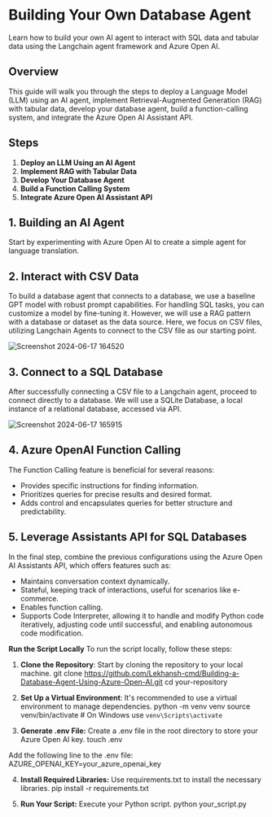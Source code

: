 # Building Your Own Database Agent

Learn how to build your own AI agent to interact with SQL data and tabular data using the Langchain agent framework and Azure Open AI.

## Overview

This guide will walk you through the steps to deploy a Language Model (LLM) using an AI agent, implement Retrieval-Augmented Generation (RAG) with tabular data, develop your database agent, build a function-calling system, and integrate the Azure Open AI Assistant API.

## Steps

1. **Deploy an LLM Using an AI Agent**
2. **Implement RAG with Tabular Data**
3. **Develop Your Database Agent**
4. **Build a Function Calling System**
5. **Integrate Azure Open AI Assistant API**

## 1. Building an AI Agent

Start by experimenting with Azure Open AI to create a simple agent for language translation.

## 2. Interact with CSV Data

To build a database agent that connects to a database, we use a baseline GPT model with robust prompt capabilities. For handling SQL tasks, you can customize a model by fine-tuning it. However, we will use a RAG pattern with a database or dataset as the data source. Here, we focus on CSV files, utilizing Langchain Agents to connect to the CSV file as our starting point.

![Screenshot 2024-06-17 164520](https://github.com/Lekhansh-cmd/Building-a-Database-Agent-Using-Azure-Open-AI/assets/78807364/30c3c44b-4868-4997-8698-827ac11caf0c)


## 3. Connect to a SQL Database

After successfully connecting a CSV file to a Langchain agent, proceed to connect directly to a database. We will use a SQLite Database, a local instance of a relational database, accessed via API.

![Screenshot 2024-06-17 165915](https://github.com/Lekhansh-cmd/Building-a-Database-Agent-Using-Azure-Open-AI/assets/78807364/1e282b62-6213-4901-89c1-4dd1d0622c2f)


## 4. Azure OpenAI Function Calling

The Function Calling feature is beneficial for several reasons:

- Provides specific instructions for finding information.
- Prioritizes queries for precise results and desired format.
- Adds control and encapsulates queries for better structure and predictability.

## 5. Leverage Assistants API for SQL Databases

In the final step, combine the previous configurations using the Azure Open AI Assistants API, which offers features such as:

- Maintains conversation context dynamically.
- Stateful, keeping track of interactions, useful for scenarios like e-commerce.
- Enables function calling.
- Supports Code Interpreter, allowing it to handle and modify Python code iteratively, adjusting code until successful, and enabling autonomous code modification.

**Run the Script Locally**
To run the script locally, follow these steps:

1. **Clone the Repository**: Start by cloning the repository to your local machine.
   git clone https://github.com/Lekhansh-cmd/Building-a-Database-Agent-Using-Azure-Open-AI.git
   cd your-repository

2. **Set Up a Virtual Environment**: It's recommended to use a virtual environment to manage dependencies.
   python -m venv venv
   source venv/bin/activate   # On Windows use `venv\Scripts\activate`

3. **Generate .env File:** Create a .env file in the root directory to store your Azure Open AI key.
   touch .env

  Add the following line to the .env file:
  AZURE_OPENAI_KEY=your_azure_openai_key

4. **Install Required Libraries:** Use requirements.txt to install the necessary libraries.
   pip install -r requirements.txt

5. **Run Your Script:** Execute your Python script.
   python your_script.py



